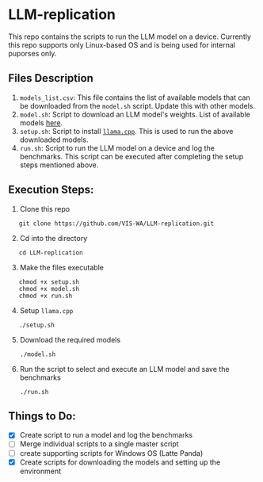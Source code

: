 # LLM-replication

This repo contains the scripts to run the LLM model on a device. Currently this repo supports only Linux-based OS and is being used for internal puporses only.

## Files Description
1. `models_list.csv`: This file contains the list of available models that can be downloaded from the `model.sh` script. Update this with other models.
2. `model.sh`: Script to download an LLM model's weights. List of available models [here](models_list.csv).
3. `setup.sh`: Script to install [`llama.cpp`](https://github.com/ggerganov/llama.cpp). This is used to run the above downloaded models.
4. `run.sh`: Script to run the LLM model on a device and log the benchmarks. This script can be executed after completing the setup steps mentioned above.



## Execution Steps:
1. Clone this repo 
  ```
     git clone https://github.com/VIS-WA/LLM-replication.git
  ```
2. Cd into the directory 
  ```
     cd LLM-replication 
  ```
   
3. Make the files executable 
  ```
     chmod +x setup.sh
     chmod +x model.sh 
     chmod +x run.sh
  ```
   
4. Setup `llama.cpp` 
  ```
     ./setup.sh 
  ```
5. Download the required models
   ```
   ./model.sh
   ```
6. Run the script to select and execute an LLM model and save the benchmarks
   ```
   ./run.sh
   ```




## Things to Do:
- [x] Create script to run a model and log the benchmarks
- [ ] Merge individual scripts to a single master script
- [ ] create supporting scripts for Windows OS (Latte Panda)
- [x] Create scripts for downloading the models and setting up the environment
